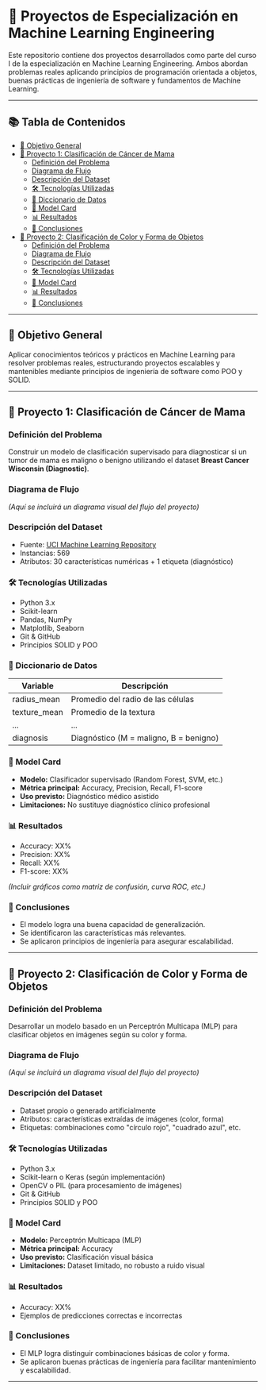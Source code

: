 # 🧠 Proyectos de Especialización en Machine Learning Engineering

Este repositorio contiene dos proyectos desarrollados como parte del curso I de la especialización en Machine Learning Engineering. Ambos abordan problemas reales aplicando principios de programación orientada a objetos, buenas prácticas de ingeniería de software y fundamentos de Machine Learning.

---

## 📚 Tabla de Contenidos

- [🎯 Objetivo General](#-objetivo-general)
- [📁 Proyecto 1: Clasificación de Cáncer de Mama](#-proyecto-1-clasificación-de-cáncer-de-mama)
  - [Definición del Problema](#definición-del-problema)
  - [Diagrama de Flujo](#diagrama-de-flujo)
  - [Descripción del Dataset](#descripción-del-dataset)
  - [🛠️ Tecnologías Utilizadas](#️-tecnologías-utilizadas)
  - [📖 Diccionario de Datos](#-diccionario-de-datos)
  - [📄 Model Card](#-model-card)
  - [📊 Resultados](#-resultados)
  - [🧩 Conclusiones](#-conclusiones)
- [📁 Proyecto 2: Clasificación de Color y Forma de Objetos](#-proyecto-2-clasificación-de-color-y-forma-de-objetos)
  - [Definición del Problema](#definición-del-problema-1)
  - [Diagrama de Flujo](#diagrama-de-flujo-1)
  - [Descripción del Dataset](#descripción-del-dataset-1)
  - [🛠️ Tecnologías Utilizadas](#️-tecnologías-utilizadas-1)
  - [📄 Model Card](#-model-card-1)
  - [📊 Resultados](#-resultados-1)
  - [🧩 Conclusiones](#-conclusiones-1)

---

## 🎯 Objetivo General

Aplicar conocimientos teóricos y prácticos en Machine Learning para resolver problemas reales, estructurando proyectos escalables y mantenibles mediante principios de ingeniería de software como POO y SOLID.

---

## 📁 Proyecto 1: Clasificación de Cáncer de Mama

### Definición del Problema

Construir un modelo de clasificación supervisado para diagnosticar si un tumor de mama es maligno o benigno utilizando el dataset **Breast Cancer Wisconsin (Diagnostic)**.

### Diagrama de Flujo

_(Aquí se incluirá un diagrama visual del flujo del proyecto)_

### Descripción del Dataset

- Fuente: [UCI Machine Learning Repository](https://archive.ics.uci.edu/ml/datasets/Breast+Cancer+Wisconsin+(Diagnostic))
- Instancias: 569
- Atributos: 30 características numéricas + 1 etiqueta (diagnóstico)

### 🛠️ Tecnologías Utilizadas

- Python 3.x
- Scikit-learn
- Pandas, NumPy
- Matplotlib, Seaborn
- Git & GitHub
- Principios SOLID y POO

### 📖 Diccionario de Datos

| Variable       | Descripción                          |
|----------------|--------------------------------------|
| radius_mean    | Promedio del radio de las células    |
| texture_mean   | Promedio de la textura               |
| ...            | ...                                  |
| diagnosis      | Diagnóstico (M = maligno, B = benigno)|

### 📄 Model Card

- **Modelo:** Clasificador supervisado (Random Forest, SVM, etc.)
- **Métrica principal:** Accuracy, Precision, Recall, F1-score
- **Uso previsto:** Diagnóstico médico asistido
- **Limitaciones:** No sustituye diagnóstico clínico profesional

### 📊 Resultados

- Accuracy: XX%
- Precision: XX%
- Recall: XX%
- F1-score: XX%

_(Incluir gráficos como matriz de confusión, curva ROC, etc.)_

### 🧩 Conclusiones

- El modelo logra una buena capacidad de generalización.
- Se identificaron las características más relevantes.
- Se aplicaron principios de ingeniería para asegurar escalabilidad.

---

## 📁 Proyecto 2: Clasificación de Color y Forma de Objetos

### Definición del Problema

Desarrollar un modelo basado en un Perceptrón Multicapa (MLP) para clasificar objetos en imágenes según su color y forma.

### Diagrama de Flujo

_(Aquí se incluirá un diagrama visual del flujo del proyecto)_

### Descripción del Dataset

- Dataset propio o generado artificialmente
- Atributos: características extraídas de imágenes (color, forma)
- Etiquetas: combinaciones como "círculo rojo", "cuadrado azul", etc.

### 🛠️ Tecnologías Utilizadas

- Python 3.x
- Scikit-learn o Keras (según implementación)
- OpenCV o PIL (para procesamiento de imágenes)
- Git & GitHub
- Principios SOLID y POO

### 📄 Model Card

- **Modelo:** Perceptrón Multicapa (MLP)
- **Métrica principal:** Accuracy
- **Uso previsto:** Clasificación visual básica
- **Limitaciones:** Dataset limitado, no robusto a ruido visual

### 📊 Resultados

- Accuracy: XX%
- Ejemplos de predicciones correctas e incorrectas

### 🧩 Conclusiones

- El MLP logra distinguir combinaciones básicas de color y forma.
- Se aplicaron buenas prácticas de ingeniería para facilitar mantenimiento y escalabilidad.

---





